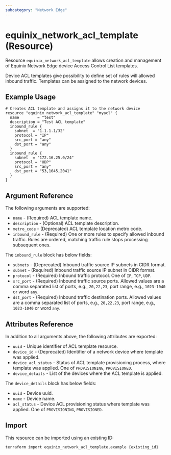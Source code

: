 ```yaml
---
subcategory: "Network Edge"
---
```


# equinix_network_acl_template (Resource)

Resource `equinix_network_acl_template` allows creation and management of
Equinix Network Edge device Access Control List templates.

Device ACL templates give possibility to define set of rules will allowed inbound
traffic. Templates can be assigned to the network devices.

## Example Usage

```hcl
# Creates ACL template and assigns it to the network device
resource "equinix_network_acl_template" "myacl" {
  name        = "test"
  description = "Test ACL template"
  inbound_rule {
    subnet  = "1.1.1.1/32"
    protocol = "IP"
    src_port = "any"
    dst_port = "any"
  }
  inbound_rule {
    subnet  = "172.16.25.0/24"
    protocol = "UDP"
    src_port = "any"
    dst_port = "53,1045,2041"
  }
}
```

## Argument Reference

The following arguments are supported:

* `name` - (Required) ACL template name.
* `description` - (Optional) ACL template description.
* `metro_code` - (Deprecated) ACL template location metro code.
* `inbound_rule` - (Required) One or more rules to specify allowed inbound traffic.
Rules are ordered, matching traffic rule stops processing subsequent ones.

The `inbound_rule` block has below fields:

* `subnets` - (Deprecated) Inbound traffic source IP subnets in CIDR format.
* `subnet` - (Required) Inbound traffic source IP subnet in CIDR format.
* `protocol` - (Required) Inbound traffic protocol. One of `IP`, `TCP`, `UDP`.
* `src_port` - (Required) Inbound traffic source ports. Allowed values are a comma separated list
of ports, e.g., `20,22,23`, port range, e.g., `1023-1040` or word `any`.
* `dst_port` - (Required) Inbound traffic destination ports. Allowed values are a comma separated
list of ports, e.g., `20,22,23`, port range, e.g., `1023-1040` or word `any`.

## Attributes Reference

In addition to all arguments above, the following attributes are exported:

* `uuid` - Unique identifier of ACL template resource.
* `device_id` - (Deprecated) Identifier of a network device where template was applied.
* `device_acl_status` - Status of ACL template provisioning process, where template was applied.
One of `PROVISIONING`, `PROVISIONED`.
* `device_details` - List of the devices where the ACL template is applied.

The `device_details` block has below fields:

* `uuid` - Device uuid.
* `name` - Device name.
* `acl_status` - Device ACL provisioning status where template was applied. One of `PROVISIONING`,
`PROVISIONED`.

## Import

This resource can be imported using an existing ID:

```sh
terraform import equinix_network_acl_template.example {existing_id}
```
